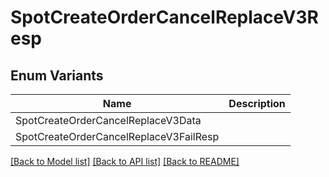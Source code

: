 # SpotCreateOrderCancelReplaceV3Resp

## Enum Variants

| Name | Description |
|---- | -----|
| SpotCreateOrderCancelReplaceV3Data |  |
| SpotCreateOrderCancelReplaceV3FailResp |  |

[[Back to Model list]](../README.md#documentation-for-models) [[Back to API list]](../README.md#documentation-for-api-endpoints) [[Back to README]](../README.md)


